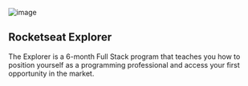 ![image](https://user-images.githubusercontent.com/85243693/215638502-a58dd901-8cb8-40a3-bfaf-a9a34919b3d7.png)

## Rocketseat Explorer
The Explorer is a 6-month Full Stack program that teaches you how to position yourself as a programming professional and access your first opportunity in the market.
